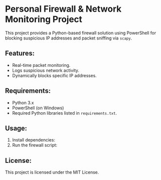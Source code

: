 # Personal Firewall & Network Monitoring Project

This project provides a Python-based firewall solution using PowerShell for blocking suspicious IP addresses and packet sniffing via `scapy`.

## Features:
- Real-time packet monitoring.
- Logs suspicious network activity.
- Dynamically blocks specific IP addresses.

## Requirements:
- Python 3.x
- PowerShell (on Windows)
- Required Python libraries listed in `requirements.txt`.

## Usage:
1. Install dependencies:
2. Run the firewall script:


## License:
This project is licensed under the MIT License.
